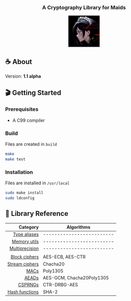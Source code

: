 <div align="center">
    <h3 align="center">A Cryptography Library for Maids</h3>
    <a href="https://github.com/reshsix/libmaid">
        <img src="logo.png" width="100" height="100">
    </a>
</div>

## ☕ About
Version: **1.1 alpha**

## 🎬 Getting Started

### Prerequisites
- A C99 compiler

### Build
Files are created in `build`
```sh
make
make test
```

### Installation
Files are installed in `/usr/local`
```sh
sudo make install
sudo ldconfig
```

## 📖 Library Reference
| Category                         | Algorithms                |
| --------------------------------:|---------------------------|
| [Type aliases](docs/types.md)    | ------------------------- |
| [Memory utils](docs/mem.md)      | ------------------------- |
| [Multiprecision](docs/mp.md)     | ------------------------- |
|                                  |                           |
| [Block ciphers](docs/block.md)   | AES-ECB, AES-CTR          |
| [Stream ciphers](docs/stream.md) | Chacha20                  |
| [MACs](docs/mac.md)              | Poly1305                  |
| [AEADs](docs/aead.md)            | AES-GCM, Chacha20Poly1305 |
| [CSPRNGs](docs/rng.md)           | CTR-DRBG-AES              |
| [Hash functions](docs/hash.md)   | SHA-2                     |
